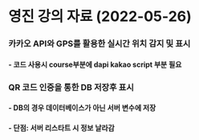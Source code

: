 # 영진 강의 자료 (2022-05-26)

### 카카오 API와 GPS를 활용한 실시간 위치 감지 및 표시

#### - 코드 사용시 course부분에 dapi kakao script 부분 필요

### QR 코드 인증을 통한 DB 저장후 표시

#### - DB의 경우 데이터베이스가 아닌 서버 변수에 저장
#### - 단점: 서버 리스타트 시 정보 날라감
